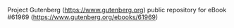 Project Gutenberg (https://www.gutenberg.org) public repository for eBook #61969 (https://www.gutenberg.org/ebooks/61969)
